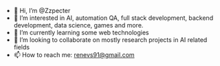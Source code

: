 - 👋 Hi, I’m @Zzpecter
- 👀 I’m interested in AI, automation QA, full stack development, backend development, data science, games and more. 
- 🌱 I’m currently learning some web technologies
- 💞️ I’m looking to collaborate on mostly research projects in AI related fields
- 📫 How to reach me: renevs91@gmail.com

<!---
Zzpecter/Zzpecter is a ✨ special ✨ repository because its `README.md` (this file) appears on your GitHub profile.
You can click the Preview link to take a look at your changes.
--->

